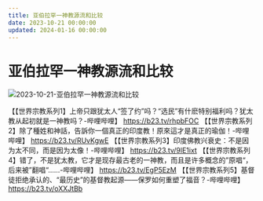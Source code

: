 ```yaml
---
title: 亚伯拉罕一神教源流和比较
date: 2023-10-21 00:00:00
updated: 2024-01-16 00:00:00
---
```


# 亚伯拉罕一神教源流和比较

![2023-10-21-亚伯拉罕一神教源流和比较](assets/2023-10-21-亚伯拉罕一神教源流和比较.png)

【【世界宗教系列1】上帝只跟犹太人“签了约”吗？“选民”有什麽特别福利吗？犹太教从起初就是一神教吗？-哔哩哔哩】 https://b23.tv/rhpbFOC
【【世界宗教系列2】除了種姓和神話，告訴你一個真正的印度教！原來這才是真正的瑜伽！-哔哩哔哩】 https://b23.tv/RUvKgwE
【【世界宗教系列3】印度佛教兴衰史：不是因为太不同，而是因为太像！-哔哩哔哩】 https://b23.tv/9lE1ixt
【【世界宗教系列4】错了，不是犹太教，它才是现存最古老的一神教，而且是许多概念的”原唱“，后来被”翻唱“......-哔哩哔哩】 https://b23.tv/EgP5EzM
【【世界宗教系列5】基督徒拒绝承认的、“最历史”的基督教起源——保罗如何重塑了福音？-哔哩哔哩】 https://b23.tv/oXXJtBb
